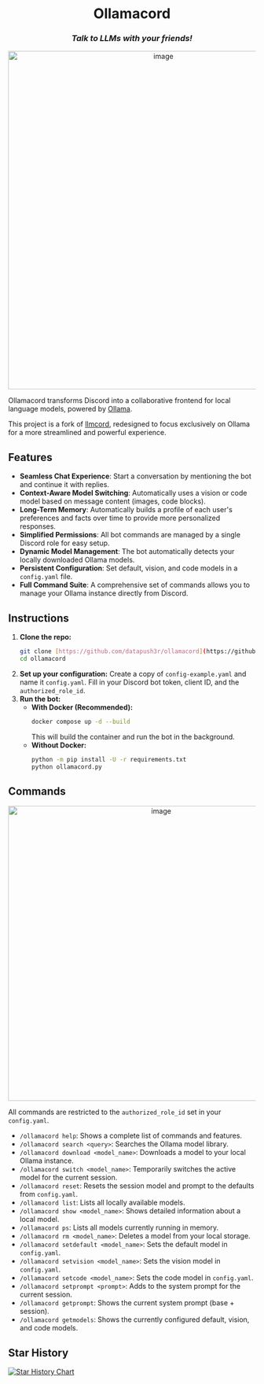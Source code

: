 <h1 align="center">
  Ollamacord
</h1>

<h3 align="center"><i>
  Talk to LLMs with your friends!
</i></h3>

<p align="center">
  <img width="616" height="688" alt="image" src="https://github.com/user-attachments/assets/3941ebe9-63ad-41eb-a9d3-4b0e2118683c" />
</p>

Ollamacord transforms Discord into a collaborative frontend for local language models, powered by [Ollama](https://ollama.com).

This project is a fork of [llmcord](https://github.com/jakobdylanc/llmcord), redesigned to focus exclusively on Ollama for a more streamlined and powerful experience.

## Features

* **Seamless Chat Experience**: Start a conversation by mentioning the bot and continue it with replies.
* **Context-Aware Model Switching**: Automatically uses a vision or code model based on message content (images, code blocks).
* **Long-Term Memory**: Automatically builds a profile of each user's preferences and facts over time to provide more personalized responses.
* **Simplified Permissions**: All bot commands are managed by a single Discord role for easy setup.
* **Dynamic Model Management**: The bot automatically detects your locally downloaded Ollama models.
* **Persistent Configuration**: Set default, vision, and code models in a `config.yaml` file.
* **Full Command Suite**: A comprehensive set of commands allows you to manage your Ollama instance directly from Discord.

## Instructions

1.  **Clone the repo:**
    ```bash
    git clone [https://github.com/datapush3r/ollamacord](https://github.com/datapush3r/ollamacord)
    cd ollamacord
    ```
2.  **Set up your configuration:**
    Create a copy of `config-example.yaml` and name it `config.yaml`. Fill in your Discord bot token, client ID, and the `authorized_role_id`.
3.  **Run the bot:**
    * **With Docker (Recommended):**
        ```bash
        docker compose up -d --build
        ```
        This will build the container and run the bot in the background.
    * **Without Docker:**
        ```bash
        python -m pip install -U -r requirements.txt
        python ollamacord.py
        ```

## Commands

<p align="center">
<img width="607" height="600" alt="image" src="https://github.com/user-attachments/assets/05d8d0c2-c655-4c40-b3ee-c6c938a45aad" />
</p>

All commands are restricted to the `authorized_role_id` set in your `config.yaml`.

* `/ollamacord help`: Shows a complete list of commands and features.
* `/ollamacord search <query>`: Searches the Ollama model library.
* `/ollamacord download <model_name>`: Downloads a model to your local Ollama instance.
* `/ollamacord switch <model_name>`: Temporarily switches the active model for the current session.
* `/ollamacord reset`: Resets the session model and prompt to the defaults from `config.yaml`.
* `/ollamacord list`: Lists all locally available models.
* `/ollamacord show <model_name>`: Shows detailed information about a local model.
* `/ollamacord ps`: Lists all models currently running in memory.
* `/ollamacord rm <model_name>`: Deletes a model from your local storage.
* `/ollamacord setdefault <model_name>`: Sets the default model in `config.yaml`.
* `/ollamacord setvision <model_name>`: Sets the vision model in `config.yaml`.
* `/ollamacord setcode <model_name>`: Sets the code model in `config.yaml`.
* `/ollamacord setprompt <prompt>`: Adds to the system prompt for the current session.
* `/ollamacord getprompt`: Shows the current system prompt (base + session).
* `/ollamacord getmodels`: Shows the currently configured default, vision, and code models.

## Star History

<a href="https://star-history.com/#datapush3r/ollamacord&Date">
  <picture>
    <source media="(prefers-color-scheme: dark)" srcset="https://api.star-history.com/svg?repos=datapush3r/ollamacord&type=Date&theme=dark" />
    <source media="(prefers-color-scheme: light)" srcset="https://api.star-history.com/svg?repos=datapush3r/ollamacord&type=Date" />
    <img alt="Star History Chart" src="https://api.star-history.com/svg?repos=datapush3r/ollamacord&type=Date" />
  </picture>
</a>

